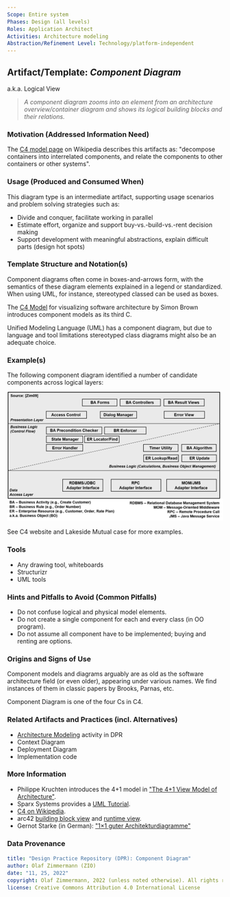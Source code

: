 ```yaml
---
Scope: Entire system
Phases: Design (all levels) 
Roles: Application Architect
Activities: Architecture modeling 
Abstraction/Refinement Level: Technology/platform-independent
---
```



Artifact/Template: *Component Diagram*
---------------------------------------
<!--Alternate names or candidate names) can be listed as "Also known as " here.-->
a.k.a. Logical View

> *A component diagram zooms into an element from an architecture overview/container diagram and shows its logical building blocks and their relations.*

### Motivation (Addressed Information Need) 
<!--Purpose -->

The [C4 model page](https://en.wikipedia.org/wiki/C4_model) on Wikipedia describes this artifacts as: "decompose containers into interrelated components, and relate the components to other containers or other systems".

<!-- TODO what is a component anyway? how different from class? *candidate*, comes from story splitting and patterns (solution strategy!) -->


### Usage (Produced and Consumed When)
<!--AA/AS/AE, must identify the producing role and the target audience-->

This diagram type is an intermediate artifact, supporting usage scenarios and problem solving strategies such as:

* Divide and conquer, facilitate working in parallel 
* Estimate effort, organize and support buy-vs.-build-vs.-rent decision making  
* Support development with meaningful abstractions, explain difficult parts (design hot spots)

### Template Structure and Notation(s)
<!-- What to do, artifact to produce; minimum, medium maximum diligence/verbosity (?)-->  

Component diagrams often come in boxes-and-arrows form, with the semantics of these diagram elements explained in a legend or standardized. When using UML, for instance, stereotyped classed can be used as boxes.

<!-- ![](/images/NN.png) -->

The [C4 Model](https://c4model.com/) for visualizing software architecture by Simon Brown introduces component models as its third C. <!-- say that SB does not recommend to model the fourth C, but added three several supplemental views later, which makes it a C7, not too different from pragmatic UML use -->

Unified Modeling Language (UML) has a component diagram, but due to language and tool limitations stereotyped class diagrams might also be an adequate choice.


### Example(s)
<!-- Must be concrete, ideally give three ones, one for each verbosity/fidelity level basic, medium, full-->

The following component diagram identified a number of candidate components across logical layers:

![Component Diagram Example](/artifact-templates/images/ZIO-AbstractComponentModelSketch.png)

See C4 website and Lakeside Mutual case for more examples. <!-- Methods have an architecture too, so our DPR overview figure can be seen as a container diagram. We also use user stories (in activity template) -->


### Tools
<!--From AA, should call out what one needs to be able to do on beginner, intermediate, advanced level; as a team -->

* Any drawing tool, whiteboards
* Structurizr
* UML tools


### Hints and Pitfalls to Avoid (Common Pitfalls)
<!--See ART, don’t overdo etc.-->

* Do not confuse logical and physical model elements.
* Do not create a single component for each and every class (in OO program).
* Do not assume all component have to be implemented; buying and renting are options.


### Origins and Signs of Use
<!-- From PLOPs and from AA-->

Component models and diagrams arguably are as old as the software architecture field (or even older), appearing under various names. We find instances of them in classic papers by Brooks, Parnas, etc. <!-- TODO fact check, pointer to example -->

Component Diagram is one of the four Cs in C4. <!-- Context is featured in a separate template. Containers correspond to architecture overviews. We will not cover classes here. -->


### Related Artifacts and Practices (incl. Alternatives)
<!--in DPR/OLAF and elsewhere-->

*  [Architecture Modeling](../activities/DPR-ArchitectureModeling.md) activity in DPR
* Context Diagram
* Deployment Diagram
* Implementation code


### More Information

* Philippe Kruchten introduces the 4+1 model in ["The 4+1 View Model of Architecture"](https://www.researchgate.net/publication/220018231_The_41_View_Model_of_Architecture/link/0046351a4dc4f9da04000000/download).<!-- also feature Rozanski/Woods? -->
* Sparx Systems provides a [UML Tutorial](https://sparxsystems.com/resources/tutorials/uml/use-case-model.html).
* [C4 on Wikipedia](https://en.wikipedia.org/wiki/C4_model).
* arc42 [building block view](https://docs.arc42.org/section-5/) and [runtime view](https://docs.arc42.org/section-6/).
* Gernot Starke (in German): ["1×1 guter Architekturdiagramme"](https://www.innoq.com/de/articles/2022/09/better-architecture-diagrams/)

### Data Provenance 

```yaml
title: "Design Practice Repository (DPR): Component Diagram"
author: Olaf Zimmermann (ZIO)
date: "11, 25, 2022"
copyright: Olaf Zimmermann, 2022 (unless noted otherwise). All rights reserved.
license: Creative Commons Attribution 4.0 International License
```

<!--
# References
[C-99]: # (Comment: References will be added here automatically when using -bibliography option of pandoc command)
-->
